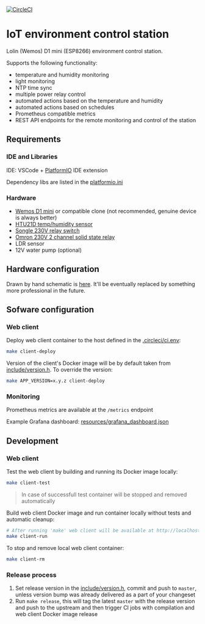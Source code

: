 [![CircleCI](https://circleci.com/gh/vi7/arduino-grower/tree/master.svg?style=svg)](https://circleci.com/gh/vi7/arduino-grower/tree/master)

IoT environment control station
===============================

Lolin (Wemos) D1 mini (ESP8266) environment control station.

Supports the following functionality:
- temperature and humidity monitoring
- light monitoring
- NTP time sync
- multiple power relay control
- automated actions based on the temperature and humidity
- automated actions based on schedules
- Prometheus compatible metrics
- REST API endpoints for the remote monitoring and control of the station

Requirements
------------

### IDE and Libraries

IDE: VSCode + [PlatformIO](http://platformio.org) IDE extension

Dependency libs are listed in the [platformio.ini](platformio.ini)

### Hardware

- [Wemos D1 mini](https://wiki.wemos.cc/products:d1:d1_mini) or compatible clone (not recommended, genuine device is always better)
- [HTU21D temp/humidity sensor](https://www.te.com/usa-en/product-CAT-HSC0004.html)
- [Songle 230V relay switch](http://www.circuitbasics.com/wp-content/uploads/2015/11/5V-Relay-Pinout1.png)
- [Omron 230V 2 channel solid state relay](https://hobbycomponents.com/2362-thickbox_default/5v-2-channel-240v-ac-solid-state-relay.jpg)
- LDR sensor
- 12V water pump (optional)

Hardware configuration
----------------------

Drawn by hand schematic is [here](resources/arduino-grower-schematic-by-hand.jpg). It'll be eventually replaced by something more professional in the future.

Sofware configuration
---------------------

### Web client

Deploy web client container to the host defined in the [.circleci/ci.env](.circleci/ci.env):
```bash
make client-deploy
```

Version of the client's Docker image will be by default taken from [include/version.h](include/version.h). To override the version:
```bash
make APP_VERSION=x.y.z client-deploy
```

### Monitoring

Prometheus metrics are available at the `/metrics` endpoint

Example Grafana dashboard: [resources/grafana_dashboard.json](resources/grafana_dashboard.json)

Development
-----------

### Web client

Test the web client by building and running its Docker image locally:
```bash
make client-test
```

> In case of successfull test container will be stopped and removed automatically

Build web client Docker image and run container locally without tests and automatic cleanup:
```bash
# After running 'make' web client will be available at http://localhost:8080
make client-run
```

To stop and remove local web client container:
```bash
make client-rm
```

### Release process

1. Set release version in the [include/version.h](include/version.h), commit and push to `master`, unless version bump was already delivered as a part of your changeset
2. Run `make release`, this will tag the latest `master` with the release version and push to the upstream and then trigger CI jobs with compilation and web client Docker image release
